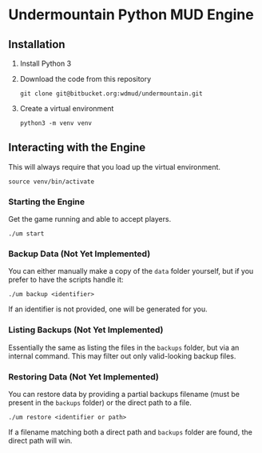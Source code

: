 # Undermountain Python MUD Engine

## Installation

1. Install Python 3
2. Download the code from this repository

    ```shell
    git clone git@bitbucket.org:wdmud/undermountain.git
    ```

3. Create a virtual environment

    ```shell
    python3 -m venv venv
    ```

## Interacting with the Engine

This will always require that you load up the virtual environment.

```shell
source venv/bin/activate
```

### Starting the Engine
Get the game running and able to accept players.

```shell
./um start
```

### Backup Data (Not Yet Implemented)
You can either manually make a copy of the `data` folder yourself, but if you
prefer to have the scripts handle it:

```shell
./um backup <identifier>
```

If an identifier is not provided, one will be generated for you.


### Listing Backups (Not Yet Implemented)
Essentially the same as listing the files in the `backups` folder, but via an
internal command.  This may filter out only valid-looking backup files.


### Restoring Data (Not Yet Implemented)
You can restore data by providing a partial backups filename (must be present
in the `backups` folder) or the direct path to a file.

```shell
./um restore <identifier or path>
```

If a filename matching both a direct path and `backups` folder are found, the
direct path will win.

